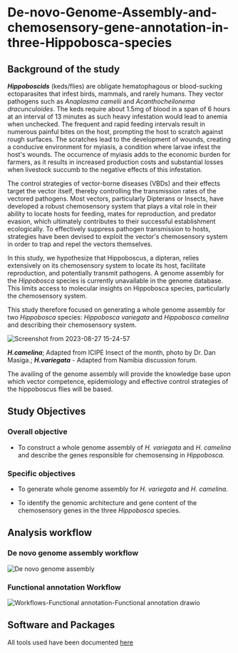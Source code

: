 # De-novo-Genome-Assembly-and-chemosensory-gene-annotation-in-three-Hippobosca-species


## Background of the study

***Hippoboscids*** (keds/flies) are obligate hematophagous or blood-sucking ectoparasites that infest birds, mammals, and rarely humans. They vector pathogens such as *Anaplasma camelii* and *Acanthocheilonema dracunculoides*. The keds require about 1.5mg of blood in a span of 6 hours at an interval of 13 minutes as such heavy infestation would lead to anemia when unchecked. The frequent and rapid feeding intervals result in numerous painful bites on the host, prompting the host to scratch against rough surfaces. The scratches lead to the development of wounds, creating a conducive environment for myiasis, a condition where larvae infest the host's wounds.  The occurrence of myiasis adds to the economic burden for farmers, as it results in increased production costs and substantial losses when livestock succumb to the negative effects of this infestation.

The control strategies of vector-borne diseases (VBDs) and their effects target the vector itself, thereby controlling the transmission rates of the vectored pathogens. Most vectors, particularly Dipterans or Insects, have developed a robust chemosensory system that plays a vital role in their ability to locate hosts for feeding, mates for reproduction, and predator evasion, which ultimately contributes to their successful establishment ecologically. To effectively suppress pathogen transmission to hosts, strategies have been devised to exploit the vector's chemosensory system in order to trap and repel the vectors themselves. 

In this study, we hypothesize that Hippoboscus, a dipteran, relies extensively on its chemosensory system to locate its host, facilitate reproduction, and potentially transmit pathogens.
A genome assembly for the *Hippobosca* species is currently unavailable in the genome database. This limits access to molecular insights on Hippobosca species, particularly the chemosensory system.

This study therefore focused on generating a whole genome assembly for two *Hippobosca* species: *Hippobosca variegata* and *Hippobosca camelina* and describing their chemosensory system. 


![Screenshot from 2023-08-27 15-24-57](https://github.com/fredrickkebaso/Hipposcus_Genome_Assembly_And_Annotation/assets/60787991/412b2f9d-2df1-4f7c-8665-e084f470099c)

***H.camelina***; Adapted from ICIPE Insect of the month, photo by Dr. Dan Masiga.; ***H.variegata*** - Adapted from Namibia discussion forum.


The availing of the genome assembly will provide the knowledge base upon which vector competence, epidemiology and effective control strategies of the hippoboscus flies will be based. 

## Study Objectives

### Overall objective 
- To construct a whole genome assembly of *H. variegata* and *H. camelina* and describe the genes responsible for chemosensing in *Hippobosca.*

### Specific objectives

- To generate whole genome assembly for *H. variegata* and *H. camelina*.

- To identify the genomic architecture and gene content of the chemosensory genes in the three *Hippobosca* species.


## Analysis workflow

### De novo genome assembly workflow

![De novo genome assembly](https://github.com/fredrickkebaso/Hipposcus_Genome_Assembly_And_Annotation/assets/60787991/dba9b2dd-2e02-44d5-80ee-7f9165c9308c)

### Functional annotation Workflow

![Workflows-Functional annotation-Functional annotation drawio](https://github.com/fredrickkebaso/Hipposcus_Genome_Assembly_And_Annotation/assets/60787991/f374ef21-a2c4-4308-9b12-fb71ceb40048)




## Software and Packages

All tools used have been documented [here](https://github.com/fredrickkebaso/Whole-Genome-Assembly-and-chemosensory-gene-annotation-in-Hippobosca./blob/main/Tools%20-%20software%20packages%20-%20.md)
